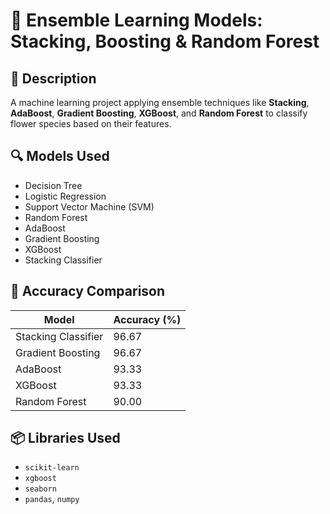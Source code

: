 # 🤖 Ensemble Learning Models: Stacking, Boosting & Random Forest 

## 📌 Description
A machine learning project applying ensemble techniques like **Stacking**, **AdaBoost**, **Gradient Boosting**, **XGBoost**, and **Random Forest** to classify flower species based on their features.

## 🔍 Models Used
- Decision Tree
- Logistic Regression
- Support Vector Machine (SVM)
- Random Forest
- AdaBoost
- Gradient Boosting
- XGBoost
- Stacking Classifier

## 🧪 Accuracy Comparison
| Model                 | Accuracy (%) |
|----------------------|--------------|
| Stacking Classifier  | 96.67        |
| Gradient Boosting    | 96.67        |
| AdaBoost             | 93.33        |
| XGBoost              | 93.33        |
| Random Forest        | 90.00        |

## 📦 Libraries Used
- `scikit-learn`
- `xgboost`
- `seaborn`
- `pandas`, `numpy` 



